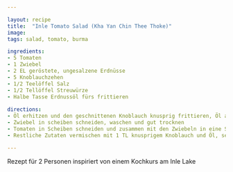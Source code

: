```yaml
---

layout: recipe
title:  "Inle Tomato Salad (Kha Yan Chin Thee Thoke)"
image: 
tags: salad, tomato, burma

ingredients:
- 5 Tomaten
- 1 Zwiebel
- 2 EL geröstete, ungesalzene Erdnüsse
- 5 Knoblauchzehen
- 1/2 Teelöffel Salz
- 1/2 Tellöffel Streuwürze
- Halbe Tasse Erdnussöl fürs frittieren
 
directions:
- Öl erhitzen und den geschnittenen Knoblauch knusprig frittieren, Öl abkühlen lassen
- Zwiebel in scheiben schneiden, waschen und gut trocknen
- Tomaten in Scheiben schneiden und zusammen mit den Zwiebeln in eine Schüssel geben
- Restliche Zutaten vermischen mit 1 TL knusprigem Knoblauch und Öl, servieren

---
```


Rezept für 2 Personen inspiriert von einem Kochkurs am Inle Lake

